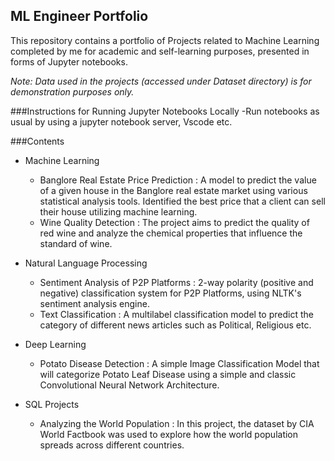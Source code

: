 ## ML Engineer Portfolio

This repository contains a portfolio of Projects related to Machine Learning completed by me for academic and self-learning purposes, presented in forms of Jupyter notebooks.

*Note: Data used in the projects (accessed under Dataset directory) is for demonstration purposes only.*

###Instructions for Running Jupyter Notebooks Locally
-Run notebooks as usual by using a jupyter notebook server, Vscode etc.

###Contents

- Machine Learning
    - Banglore Real Estate Price Prediction : A model to predict the value of a given house in the Banglore real estate market using various statistical analysis tools. Identified the best price that a client can sell their house utilizing machine learning.
    - Wine Quality Detection : The project aims to predict the quality of red wine and analyze the chemical properties that influence the standard of wine. 

- Natural Language Processing
    - Sentiment Analysis of P2P Platforms : 2-way polarity (positive and negative) classification system for P2P Platforms, using NLTK's sentiment analysis engine.
    - Text Classification : A multilabel classification model to predict the category of different news articles such as Political, Religious etc.

- Deep Learning
    - Potato Disease Detection : A simple Image Classification Model that will categorize Potato Leaf Disease using a simple and classic Convolutional Neural Network Architecture.

- SQL Projects
    - Analyzing the World Population : In this project, the dataset by CIA World Factbook was used to explore how the world population spreads across different countries.
